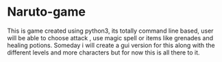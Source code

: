 # Naruto-game
This is game created using python3, its totally command line based, user will be able to choose attack , use magic spell or items like grenades and healing potions. Someday i will create a gui version for this along with the different levels and more characters but for now this is all there to it.
